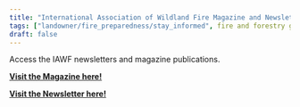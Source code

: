 ```yaml
---
title: "International Association of Wildland Fire Magazine and Newsletter"
tags: ["landowner/fire_preparedness/stay_informed", fire and forestry groups, community resilience]
draft: false
---
```


Access the IAWF newsletters and magazine publications.

[**Visit the Magazine here!**](https://www.iawfonline.org/wildfire-magazine/)

[**Visit the Newsletter here!**](https://www.iawfonline.org/resources/e-news-dispatch/)

